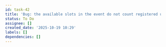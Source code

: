 ```yaml
---
id: task-42
title: 'Bug: the available slots in the event do not count registered users correctly'
status: To Do
assignee: []
created_date: '2025-10-19 10:29'
labels: []
dependencies: []
---
```



